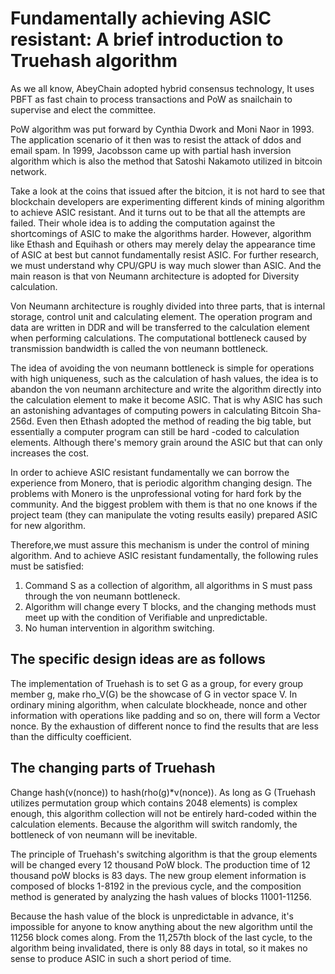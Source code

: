 # Fundamentally achieving ASIC resistant: A brief introduction to Truehash algorithm

As we all know, AbeyChain adopted hybrid consensus technology, It uses PBFT as fast chain to process transactions and PoW as snailchain to supervise and elect the committee.

PoW algorithm was put forward by Cynthia Dwork and Moni Naor in 1993. The application scenario of it then was to resist the attack of ddos and email spam. In 1999, Jacobsson came up with partial hash inversion algorithm which is also the method that Satoshi Nakamoto utilized in bitcoin network.

Take a look at the coins that issued after the bitcion, it is not hard to see that blockchain developers are experimenting different kinds of mining algorithm to achieve ASIC resistant. And it turns out to be that all the attempts are failed. Their whole idea is to adding the computation against the shortcomings of ASIC to make the algorithms harder. However, algorithm like Ethash and Equihash or others may merely delay the appearance time of ASIC at best but cannot fundamentally resist ASIC. For further research, we must understand why CPU/GPU is way much slower than ASIC. And the main reason is that von Neumann architecture is adopted for Diversity calculation.

Von Neumann architecture is roughly divided into three parts, that is internal storage, control unit and calculating element. The operation program and data are written in DDR and will be transferred to the calculation element when performing calculations. The computational bottleneck caused by transmission bandwidth is called the von neumann bottleneck.

The idea of avoiding the von neumann bottleneck is simple for operations with high uniqueness, such as the calculation of hash values, the idea is to abandon the von neumann architecture and write the algorithm directly into the calculation element to make it become ASIC. That is why ASIC has such an astonishing advantages of computing powers in calculating Bitcoin Sha-256d. Even then Ethash adopted the method of reading the big table, but essentially a computer program can still be hard -coded to calculation elements. Although there's memory grain around the ASIC but that can only increases the cost.

In order to achieve ASIC resistant fundamentally we can borrow the experience from Monero, that is periodic algorithm changing design. The problems with Monero is the unprofessional voting for hard fork by the community. And the biggest problem with them is that no one knows if the project team (they can manipulate the voting results easily) prepared ASIC for new algorithm.

Therefore,we must assure this mechanism is under the control of mining algorithm. And to achieve ASIC resistant fundamentally, the following rules must be satisfied:

1. Command S as a collection of algorithm, all algorithms in S must pass through the von neumann bottleneck.
2. Algorithm will change every T blocks, and the changing methods must meet up with the condition of Verifiable and unpredictable.
3. No human intervention in algorithm switching.

## The specific design ideas are as follows
The implementation of Truehash is to set G as a group, for every group member g, make rho_V(G) be the showcase of G in vector space V. In ordinary mining algorithm, when calculate blockheade, nonce and other information with operations like padding and so on, there will form a Vector nonce. By the exhaustion of different nonce to find the results that are less than the difficulty coefficient.

## The changing parts of Truehash
Change hash(v(nonce)) to hash(rho(g)*v(nonce)). As long as G (Truehash utilizes permutation group which contains 2048 elements) is complex enough, this algorithm collection will not be entirely hard-coded within the calculation elements. Because the algorithm will switch randomly, the bottleneck of von neumann will be inevitable.

The principle of Truehash's switching algorithm is that the group elements will be changed every 12 thousand PoW block. The production time of 12 thousand poW blocks is 83 days. The new group element information is composed of blocks 1-8192 in the previous cycle, and the composition method is generated by analyzing the hash values of blocks 11001-11256.

Because the hash value of the block is unpredictable in advance, it's impossible for anyone to know anything about the new algorithm until the 11256 block comes along. From the 11,257th block of the last cycle, to the algorithm being invalidated, there is only 88 days in total, so it makes no sense to produce ASIC in such a short period of time.
